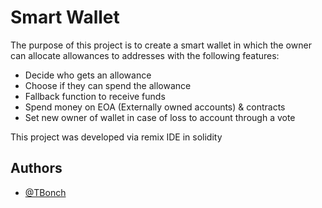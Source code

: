 
# Smart Wallet

The purpose of this project is to create a smart wallet in which the owner can allocate allowances to addresses with the following features:

- Decide who gets an allowance 
- Choose if they can spend the allowance 
- Fallback function to receive funds
- Spend money on EOA (Externally owned accounts) & contracts
- Set new owner of wallet in case of loss to account through a vote

This project was developed via remix IDE in solidity
## Authors

- [@TBonch](https://github.com/TBonch)



